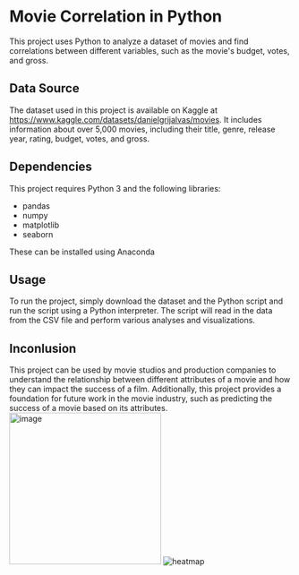 
# Movie Correlation in Python
This project uses Python to analyze a dataset of movies and find correlations between different variables, such as the movie's budget, votes, and gross.

## Data Source
The dataset used in this project is available on Kaggle at https://www.kaggle.com/datasets/danielgrijalvas/movies. It includes information about over 5,000 movies, including their title, genre, release year, rating, budget, votes, and gross.

## Dependencies
This project requires Python 3 and the following libraries:

- pandas
- numpy
- matplotlib
- seaborn

These can be installed using Anaconda

## Usage
To run the project, simply download the dataset and the Python script and run the script using a Python interpreter. The script will read in the data from the CSV file and perform various analyses and visualizations.

## Inconlusion
This project can be used by movie studios and production companies to understand the relationship between different attributes of a movie and how they can impact the success of a film. Additionally, this project provides a foundation for future work in the movie industry, such as predicting the success of a movie based on its attributes.
<img width="271" alt="image" src="https://user-images.githubusercontent.com/93932176/236475453-350a3a6f-d9b7-49ab-8156-304325eb1202.png">
![heatmap](https://user-images.githubusercontent.com/93932176/236475520-4070a55e-c6c3-4227-872f-8c03c3aee522.png)






